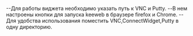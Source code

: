 --Для работы виджета необходимо указать путь к VNC и Putty.
--В нем настроены кнопки для запуска keeweb в браузере firefox и Chrome.
--Для удобства использования поместить VNC,ConnectWidget,Putty в одну директорию.
